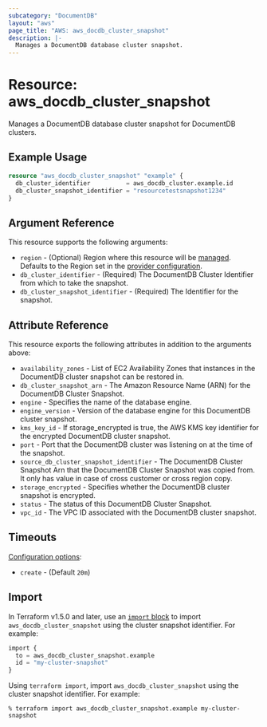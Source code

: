 ```yaml
---
subcategory: "DocumentDB"
layout: "aws"
page_title: "AWS: aws_docdb_cluster_snapshot"
description: |-
  Manages a DocumentDB database cluster snapshot.
---
```


# Resource: aws_docdb_cluster_snapshot

Manages a DocumentDB database cluster snapshot for DocumentDB clusters.

## Example Usage

```terraform
resource "aws_docdb_cluster_snapshot" "example" {
  db_cluster_identifier          = aws_docdb_cluster.example.id
  db_cluster_snapshot_identifier = "resourcetestsnapshot1234"
}
```

## Argument Reference

This resource supports the following arguments:

* `region` - (Optional) Region where this resource will be [managed](https://docs.aws.amazon.com/general/latest/gr/rande.html#regional-endpoints). Defaults to the Region set in the [provider configuration](https://registry.terraform.io/providers/hashicorp/aws/latest/docs#aws-configuration-reference).
* `db_cluster_identifier` - (Required) The DocumentDB Cluster Identifier from which to take the snapshot.
* `db_cluster_snapshot_identifier` - (Required) The Identifier for the snapshot.

## Attribute Reference

This resource exports the following attributes in addition to the arguments above:

* `availability_zones` - List of EC2 Availability Zones that instances in the DocumentDB cluster snapshot can be restored in.
* `db_cluster_snapshot_arn` - The Amazon Resource Name (ARN) for the DocumentDB Cluster Snapshot.
* `engine` - Specifies the name of the database engine.
* `engine_version` - Version of the database engine for this DocumentDB cluster snapshot.
* `kms_key_id` - If storage_encrypted is true, the AWS KMS key identifier for the encrypted DocumentDB cluster snapshot.
* `port` - Port that the DocumentDB cluster was listening on at the time of the snapshot.
* `source_db_cluster_snapshot_identifier` - The DocumentDB Cluster Snapshot Arn that the DocumentDB Cluster Snapshot was copied from. It only has value in case of cross customer or cross region copy.
* `storage_encrypted` - Specifies whether the DocumentDB cluster snapshot is encrypted.
* `status` - The status of this DocumentDB Cluster Snapshot.
* `vpc_id` - The VPC ID associated with the DocumentDB cluster snapshot.

## Timeouts

[Configuration options](https://developer.hashicorp.com/terraform/language/resources/syntax#operation-timeouts):

* `create` - (Default `20m`)

## Import

In Terraform v1.5.0 and later, use an [`import` block](https://developer.hashicorp.com/terraform/language/import) to import `aws_docdb_cluster_snapshot` using the cluster snapshot identifier. For example:

```terraform
import {
  to = aws_docdb_cluster_snapshot.example
  id = "my-cluster-snapshot"
}
```

Using `terraform import`, import `aws_docdb_cluster_snapshot` using the cluster snapshot identifier. For example:

```console
% terraform import aws_docdb_cluster_snapshot.example my-cluster-snapshot
```

